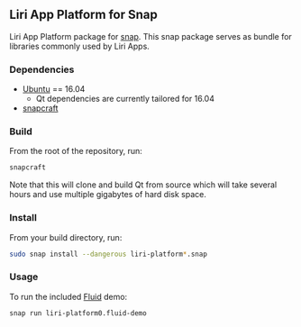 ## Liri App Platform for Snap

Liri App Platform package for [snap][snapcraft-io]. This snap package
serves as bundle for libraries commonly used by Liri Apps.

### Dependencies
* [Ubuntu][ubuntu-com] == 16.04
  * Qt dependencies are currently tailored for 16.04
* [snapcraft][snapcraft-gh]

### Build
From the root of the repository, run:
```sh
snapcraft
```

Note that this will clone and build Qt from source which will take several hours and use
multiple gigabytes of hard disk space.

### Install
From your build directory, run:
```sh
sudo snap install --dangerous liri-platform*.snap
```

### Usage
To run the included [Fluid][fluid-gh] demo:
```sh
snap run liri-platform0.fluid-demo
```

[ubuntu-com]: https://www.ubuntu.com/
[snapcraft-io]: https://snapcraft.io
[snapcraft-gh]: https://github.com/snapcore/snapcraft
[fluid-gh]: http://github.com/lirios/fluid
